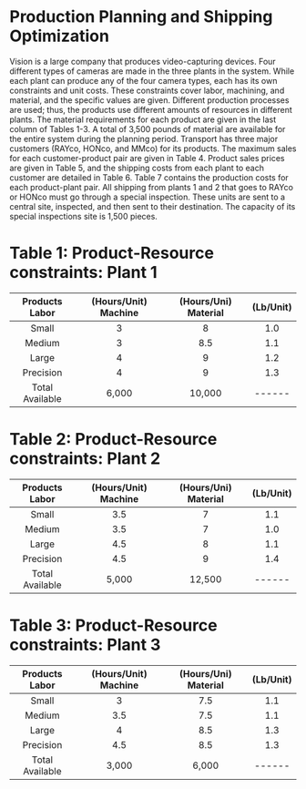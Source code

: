 # Production Planning and Shipping Optimization

Vision is a large company that produces video-capturing devices. Four different types of cameras are made in the three plants in the system. While each plant can produce any of the four camera types, each has its own constraints and unit costs. These constraints cover labor, machining, and material, and the specific values are given. Different production processes are used; thus, the products use different amounts of resources in different plants. The material requirements for each product are given in the last column of Tables 1-3. A total of 3,500 pounds of material are available for the entire system during the planning period. Transport has three major customers (RAYco, HONco, and MMco) for its products. The maximum sales for each customer-product pair are given in Table 4. Product sales prices are given in Table 5, and the shipping costs from each plant to each customer are detailed in Table 6. Table 7 contains the production costs for each product-plant pair. All shipping from plants 1 and 2 that goes to RAYco or HONco must go through a special inspection. These units are sent to a central site, inspected, and then sent to their destination. The capacity of its special inspections site is 1,500 pieces.

# Table 1: Product-Resource constraints: Plant 1
| Products	Labor  | (Hours/Unit)	Machine  | (Hours/Uni)	Material | (Lb/Unit) |
| :--------------: |:-----:| :-----:|:-----:|
| Small |	3	| 8	| 1.0 |
| Medium	| 3 |	8.5 |	1.1 |
| Large |	4 |	9 |	1.2 |
| Precision |	4 |	9 |	1.3 |
| Total Available |	6,000 |	10,000 |	------ |

# Table 2: Product-Resource constraints: Plant 2
| Products	Labor  | (Hours/Unit)	Machine  | (Hours/Uni)	Material | (Lb/Unit) |
| :--------------: |:-----:| :-----:|:-----:|
| Small |	3.5	| 7	| 1.1 |
| Medium	| 3.5 |	7 |	1.0 |
| Large |	4.5 |	8 |	1.1 |
| Precision |	4.5 |	9 |	1.4 |
| Total Available |	5,000 |	12,500 |	------ |

# Table 3: Product-Resource constraints: Plant 3
| Products	Labor  | (Hours/Unit)	Machine  | (Hours/Uni)	Material | (Lb/Unit) |
| :--------------: |:-----:| :-----:|:-----:|
| Small |	3	| 7.5	| 1.1 |
| Medium	| 3.5 |	7.5 |	1.1 |
| Large |	4 |	8.5 |	1.3 |
| Precision |	4.5 |	8.5 |	1.3 |
| Total Available |	3,000 |	6,000 |	------ |

